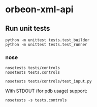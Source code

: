 # orbeon-xml-api

## Run unit tests

```
python -m unittest tests.test_builder
python -m unittest tests.test_runner
```

### nose

```
nosetests tests/controls
nosetests tests.controls

nosetests tests/controls/test_input.py
```

With STDOUT (for pdb usage) support:

```
nosetests -s tests.controls
```
